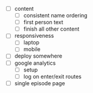 - [ ] content
  - [ ] consistent name ordering
  - [ ] first person text
  - [ ] finish all other content
- [ ] responsiveness
  - [ ] laptop
  - [ ] mobile
- [ ] deploy somewhere
- [ ] google analytics
  - [ ] setup
  - [ ] log on enter/exit routes
- [ ] single episode page
